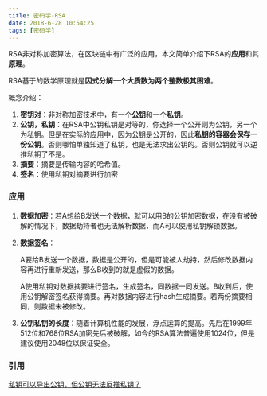 ```yaml
---
title: 密码学-RSA
date: 2018-6-28 10:54:25
tags: [密码学]
---
```




RSA非对称加密算法，在区块链中有广泛的应用，本文简单介绍下RSA的**应用**和其**原理**。

RSA基于的数学原理就是**因式分解一个大质数为两个整数极其困难**。

<!--more-->

概念介绍：

1. **密钥对**：非对称加密技术中，有一个**公钥**和一个**私钥**。
2. **公钥，私钥**：在RSA中公钥私钥是对等的，你选择一个公开则为公钥，另一个为私钥。但是在实际的应用中，因为公钥是公开的，因此**私钥的容器会保存一份公钥**。否则哪怕单独知道了私钥，也是无法求出公钥的。否则公钥就可以逆推私钥了不是。
3. **摘要**：摘要是传输内容的哈希值。
4. **签名**：使用私钥对摘要进行加密

### 应用

1. **数据加密**：若A想给B发送一个数据，就可以用B的公钥加密数据，在没有被破解的情况下，数据劫持者也无法解析数据，而A可以使用私钥解锁数据。

2. **数据签名**：

   A要给B发送一个数据，数据是公开的，但是可能被人劫持，然后修改数据内容再进行重新发送，那么B收到的就是虚假的数据。

   A使用私钥对数据摘要进行签名，生成签名，同数据一同发送。B收到后，使用公钥解密签名获得摘要。再对数据内容进行hash生成摘要。若两份摘要相同，则数据未被修改。

3. **公钥私钥的长度**：随着计算机性能的发展，浮点运算的提高。先后在1999年512位和768位RSA加密先后被破解，如今的RSA算法普遍使用1024位，但是建议使用2048位以保证安全。

### 引用

[私钥可以导出公钥，但公钥无法反推私钥？](https://www.v2ex.com/t/390780)